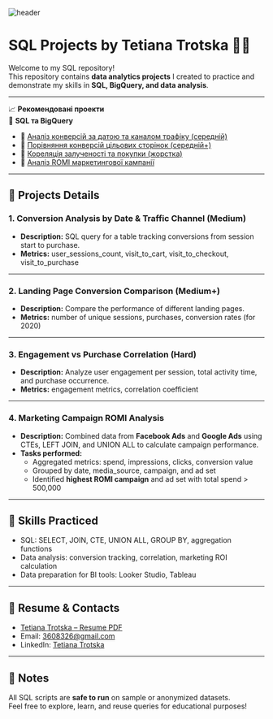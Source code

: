 ![header](https://capsule-render.vercel.app/api?type=soft&color=0:FFD700,100:1E90FF&height=200&section=header&text=Hi%2C%20I'm%20Tetiana%20👋&fontSize=40&fontColor=ffffff&animation=fadeIn)

# SQL Projects by Tetiana Trotska 👩‍💻

Welcome to my SQL repository!  
This repository contains **data analytics projects** I created to practice and demonstrate my skills in **SQL, BigQuery, and data analysis**.

---

📈 **Рекомендовані проекти**  
🔹 **SQL та BigQuery**  
- 📌 [Аналіз конверсій за датою та каналом трафіку (середній)](https://github.com/TETIANA-TR/SQL/commit/2ed726f5f7e5d7568e1fdab4e26040ec835120ca)  
- 📌 [Порівняння конверсій цільових сторінок (середній+)](https://github.com/TETIANA-TR/SQL/commit/2007c25a3bddeaf24763cfb54d4c4ca198c8b329)  
- 📌 [Кореляція залученості та покупки (жорстка)](https://github.com/TETIANA-TR/SQL/commit/05f195d825898e558ebd957c6410b9f303c94bcf)  
- 📌 [Аналіз ROMI маркетингової кампанії](https://github.com/TETIANA-TR/SQL/commit/7d862aec9247f2d369611d7a19a3cb2083dfdd6a)

---

## 🔹 Projects Details

### 1. Conversion Analysis by Date & Traffic Channel (Medium)
- **Description:** SQL query for a table tracking conversions from session start to purchase.  
- **Metrics:** user_sessions_count, visit_to_cart, visit_to_checkout, visit_to_purchase  

---

### 2. Landing Page Conversion Comparison (Medium+)
- **Description:** Compare the performance of different landing pages.  
- **Metrics:** number of unique sessions, purchases, conversion rates (for 2020)  

---

### 3. Engagement vs Purchase Correlation (Hard)
- **Description:** Analyze user engagement per session, total activity time, and purchase occurrence.  
- **Metrics:** engagement metrics, correlation coefficient  

---

### 4. Marketing Campaign ROMI Analysis
- **Description:** Combined data from **Facebook Ads** and **Google Ads** using CTEs, LEFT JOIN, and UNION ALL to calculate campaign performance.  
- **Tasks performed:**  
  - Aggregated metrics: spend, impressions, clicks, conversion value  
  - Grouped by date, media_source, campaign, and ad set  
  - Identified **highest ROMI campaign** and ad set with total spend > 500,000  

---

## 🧰 Skills Practiced
- SQL: SELECT, JOIN, CTE, UNION ALL, GROUP BY, aggregation functions  
- Data analysis: conversion tracking, correlation, marketing ROI calculation  
- Data preparation for BI tools: Looker Studio, Tableau  

---

## 📄 Resume & Contacts
- [Tetiana Trotska – Resume PDF](https://github.com/TETIANA-TR/TETIANA-TR/blob/018ac0b3b42938c3ea376694419d7396aab6aee1/resume.pdf)  
- Email: 3608326@gmail.com  
- LinkedIn: [Tetiana Trotska](https://www.linkedin.com/)

---

## 🌟 Notes
All SQL scripts are **safe to run** on sample or anonymized datasets.  
Feel free to explore, learn, and reuse queries for educational purposes!

